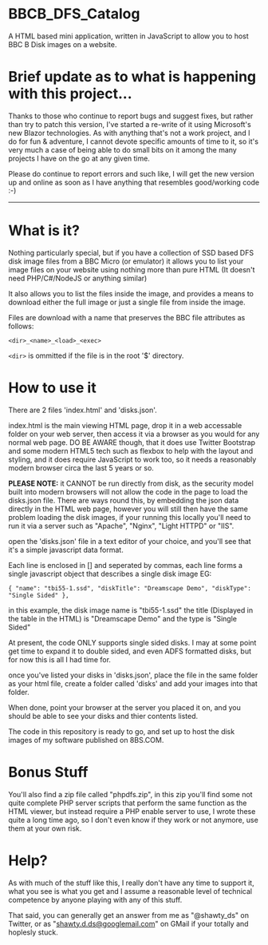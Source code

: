 # BBCB_DFS_Catalog
A HTML based mini application, written in JavaScript to allow you to host BBC B Disk images on a website.

# Brief update as to what is happening with this project...

Thanks to those who continue to report bugs and suggest fixes, but rather than try to patch this version, I've started a re-write of it using Microsoft's new
Blazor technologies.  As with anything that's not a work project, and I do for fun & adventure, I cannot devote specific amounts of time to it, so it's very much
a case of being able to do small bits on it among the many projects I have on the go at any given time.

Please do continue to report errors and such like, I will get the new version up and online as soon as I have anything that resembles good/working code :-)

---------------------------------------------------------------------------------------------------

# What is it?
Nothing particularly special, but if you have a collection of SSD based DFS disk image files from a BBC Micro (or emulator)
it allows you to list your image files on your website using nothing more than pure HTML (It doesn't need PHP/C#/NodeJS or anything similar)

It also allows you to list the files inside the image, and provides a means to download either the full image or just a
single file from inside the image.

Files are download with a name that preserves the BBC file attributes as follows:

    <dir>_<name>_<load>_<exec>

`<dir>` is ommitted if the file is in the root '$' directory.

# How to use it
There are 2 files 'index.html' and 'disks.json'.

index.html is the main viewing HTML page, drop it in a web accessable folder on your web server, then access it via a browser as you would for any normal web page.  DO BE AWARE though, that it does use Twitter Bootstrap and some modern HTML5 tech such as flexbox to help with the layout and styling, and it does require JavaScript to work too, so it needs a reasonably modern browser circa the last 5 years or so.

**PLEASE NOTE:** it CANNOT be run directly from disk, as the security model built into modern browsers will not allow the code in the page to load the disks.json file.  There are ways round this, by embedding the json data directly in the HTML web page, however you will still then have the same problem loading the disk images, if your running this locally you'll need to run it via a server such as "Apache", "Nginx", "Light HTTPD" or "IIS".

open the 'disks.json' file in a text editor of your choice, and you'll see that it's a simple javascript data format.

Each line is enclosed in [] and seperated by commas, each line forms a single javascript object that describes a single disk image EG:

    { "name": "tbi55-1.ssd", "diskTitle": "Dreamscape Demo", "diskType": "Single Sided" },

in this example, the disk image name is "tbi55-1.ssd" the title (Displayed in the table in the HTML) is "Dreamscape Demo" and the type is "Single Sided"

At present, the code ONLY supports single sided disks.  I may at some point get time to expand it to double sided, and even ADFS formatted disks, but for now this is all I had time for.

once you've listed your disks in 'disks.json', place the file in the same folder as your html file, create a folder called 'disks' and add your images into that folder.

When done, point your browser at the server you placed it on, and you should be able to see your disks and thier contents listed.

The code in this repository is ready to go, and set up to host the disk images of my software published on 8BS.COM.

# Bonus Stuff
You'll also find a zip file called "phpdfs.zip", in this zip you'll find some not quite complete PHP server scripts that perform the same function as the HTML viewer, but instead require a PHP enable server to use, I wrote these quite a long time ago, so I don't even know if they work or not anymore, use them at your own risk.

# Help?
As with much of the stuff like this, I really don't have any time to support it, what you see is what you get and I assume a reasonable level of technical competence by anyone playing with any of this stuff.

That said, you can generally get an answer from me as "@shawty_ds" on Twitter, or as "shawty.d.ds@googlemail.com" on GMail if your totally and hoplesly stuck.

